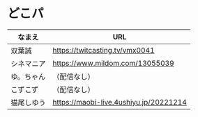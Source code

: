 # どこパ

|なまえ|URL|
|---|---|
|双葉誡|<https://twitcasting.tv/vmx0041>|
|シネマニア|<https://www.mildom.com/13055039>|
|ゆ。ちゃん|（配信なし）|
|こずこず|（配信なし）|
|猫尾しゆう|<https://maobi-live.4ushiyu.jp/20221214>|
